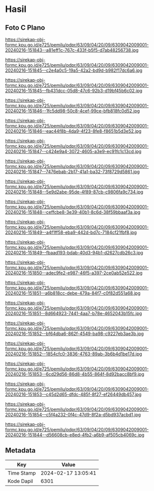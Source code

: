 # Hasil

## Foto C Plano

https://sirekap-obj-formc.kpu.go.id/e725/pemilu/pdpr/63/09/04/20/09/6309042009001-20240216-151843--a81eff1c-767c-433f-b5f5-d7ab48256738.jpg

https://sirekap-obj-formc.kpu.go.id/e725/pemilu/pdpr/63/09/04/20/09/6309042009001-20240216-151845--c2e4a0c5-19a5-42a2-bd9d-b982f17dc6a6.jpg

https://sirekap-obj-formc.kpu.go.id/e725/pemilu/pdpr/63/09/04/20/09/6309042009001-20240216-151845--fb431dcc-05d8-47c6-92b3-d19bf45b6c02.jpg

https://sirekap-obj-formc.kpu.go.id/e725/pemilu/pdpr/63/09/04/20/09/6309042009001-20240216-151846--1fc5dd98-50c8-4cef-99ce-bfb818fc0d52.jpg

https://sirekap-obj-formc.kpu.go.id/e725/pemilu/pdpr/63/09/04/20/09/6309042009001-20240216-151846--eac44f8b-4da9-4f23-8fe8-f8651b5d3e52.jpg

https://sirekap-obj-formc.kpu.go.id/e725/pemilu/pdpr/63/09/04/20/09/6309042009001-20240216-151847--c424e9a4-3072-4605-a3e9-ec91fc1c13cd.jpg

https://sirekap-obj-formc.kpu.go.id/e725/pemilu/pdpr/63/09/04/20/09/6309042009001-20240216-151847--7476ebab-2b17-41a1-ba32-73f8729d5861.jpg

https://sirekap-obj-formc.kpu.go.id/e725/pemilu/pdpr/63/09/04/20/09/6309042009001-20240216-151848--5e9d2abe-95de-4f89-87cb-c9806fa9c734.jpg

https://sirekap-obj-formc.kpu.go.id/e725/pemilu/pdpr/63/09/04/20/09/6309042009001-20240216-151848--ceffcbe8-3e39-40b1-8c6d-38f59bbaaf3a.jpg

https://sirekap-obj-formc.kpu.go.id/e725/pemilu/pdpr/63/09/04/20/09/6309042009001-20240216-151849--a4f1ff58-eba9-442d-bd7c-7184cf21fbf8.jpg

https://sirekap-obj-formc.kpu.go.id/e725/pemilu/pdpr/63/09/04/20/09/6309042009001-20240216-151849--fbaad193-bdab-40d3-94b1-d2627cdb26c3.jpg

https://sirekap-obj-formc.kpu.go.id/e725/pemilu/pdpr/63/09/04/20/09/6309042009001-20240216-151850--adec9fe2-e987-46f5-a397-2ce0ab52e522.jpg

https://sirekap-obj-formc.kpu.go.id/e725/pemilu/pdpr/63/09/04/20/09/6309042009001-20240216-151851--a6b818cc-debe-479a-84f7-c0f82d551a68.jpg

https://sirekap-obj-formc.kpu.go.id/e725/pemilu/pdpr/63/09/04/20/09/6309042009001-20240216-151851--8d664923-7441-4aa7-b78e-4652043b15fc.jpg

https://sirekap-obj-formc.kpu.go.id/e725/pemilu/pdpr/63/09/04/20/09/6309042009001-20240216-151852--bf64dba6-862f-4549-ba98-c9227eb3ae3b.jpg

https://sirekap-obj-formc.kpu.go.id/e725/pemilu/pdpr/63/09/04/20/09/6309042009001-20240216-151852--1854cfc0-3836-4763-89ab-3b6b4d1be17d.jpg

https://sirekap-obj-formc.kpu.go.id/e725/pemilu/pdpr/63/09/04/20/09/6309042009001-20240216-151853--6cd29d56-86d8-4b55-864f-8d92bacc8bf9.jpg

https://sirekap-obj-formc.kpu.go.id/e725/pemilu/pdpr/63/09/04/20/09/6309042009001-20240216-151853--c45d2d65-dfdc-485f-8f27-ef26449db457.jpg

https://sirekap-obj-formc.kpu.go.id/e725/pemilu/pdpr/63/09/04/20/09/6309042009001-20240216-151854--c5f4a232-0f4c-47d9-8f2a-d5bd937acbd1.jpg

https://sirekap-obj-formc.kpu.go.id/e725/pemilu/pdpr/63/09/04/20/09/6309042009001-20240216-151844--d56608cb-e8ed-4fb2-a6b9-af505cb4069c.jpg


## Metadata

| Key        | Value               |
| ---------- | ------------------- |
| Time Stamp | 2024-02-17 13:05:41 |
| Kode Dapil | 6301                |



